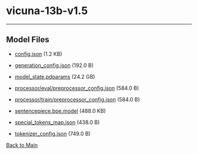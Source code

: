 
# vicuna-13b-v1.5
---



## Model Files

- [config.json](https://paddlenlp.bj.bcebos.com/models/community/paddlemix/llava/vicuna-13b-v1.5/config.json) (1.2 KB)

- [generation_config.json](https://paddlenlp.bj.bcebos.com/models/community/paddlemix/llava/vicuna-13b-v1.5/generation_config.json) (192.0 B)

- [model_state.pdparams](https://paddlenlp.bj.bcebos.com/models/community/paddlemix/llava/vicuna-13b-v1.5/model_state.pdparams) (24.2 GB)

- [processor/eval/preprocessor_config.json](https://paddlenlp.bj.bcebos.com/models/community/paddlemix/llava/vicuna-13b-v1.5/processor/eval/preprocessor_config.json) (584.0 B)

- [processor/train/preprocessor_config.json](https://paddlenlp.bj.bcebos.com/models/community/paddlemix/llava/vicuna-13b-v1.5/processor/train/preprocessor_config.json) (584.0 B)

- [sentencepiece.bpe.model](https://paddlenlp.bj.bcebos.com/models/community/paddlemix/llava/vicuna-13b-v1.5/sentencepiece.bpe.model) (488.0 KB)

- [special_tokens_map.json](https://paddlenlp.bj.bcebos.com/models/community/paddlemix/llava/vicuna-13b-v1.5/special_tokens_map.json) (438.0 B)

- [tokenizer_config.json](https://paddlenlp.bj.bcebos.com/models/community/paddlemix/llava/vicuna-13b-v1.5/tokenizer_config.json) (749.0 B)


[Back to Main](../../../)
